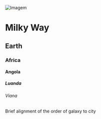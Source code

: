 ![Imagem](https://octodex.github.com/images/orderedlistocat.png)
# Milky Way
## Earth
### Africa
#### Angola
##### Luanda
###### Viana

Brief alignment of the order of galaxy to city
